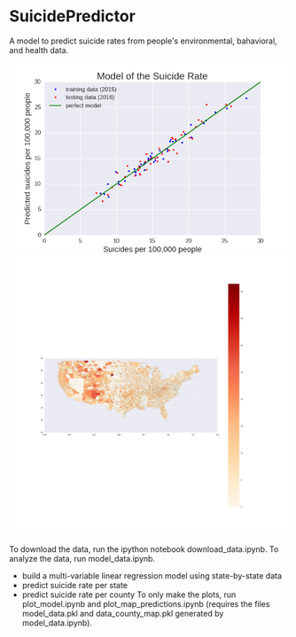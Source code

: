 # SuicidePredictor

A model to predict suicide rates from people's environmental, bahavioral, and health data.

<p align='center'>
<img src='SuicidePred_model.png' width='650'>
<img src='SuicideRatePred_vs_county.png' width='650'>
</p>


To download the data, run the ipython notebook download_data.ipynb.
To analyze the data, run model_data.ipynb.
  * build a multi-variable linear regression model using state-by-state data
  * predict suicide rate per state
  * predict suicide rate per county
To only make the plots, run plot_model.ipynb and plot_map_predictions.ipynb (requires the files model_data.pkl and data_county_map.pkl generated by model_data.ipynb).
